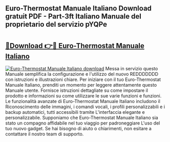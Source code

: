 ## Euro-Thermostat Manuale Italiano Download gratuit PDF - Part-3ft Italiano Manuale del proprietario del servizio pYQPe

# <h2><a href="http://dfcqfvy.blite.top/?on=Euro-Thermostat+Manuale+Italiano">🔗Download 👉🔴 Euro-Thermostat Manuale Italiano</a></h2>

[![Euro-Thermostat Manuale Italiano download](https://i.imgur.com/lujVjoI.png)](http://dfcqfvy.blite.top/?on=Euro-Thermostat+Manuale+Italiano)
Messa in servizio questo Manuale semplifica la configurazione e l'utilizzo del nuovo REDDDDDDD con istruzioni e illustrazioni chiare. Per iniziare con il tuo Euro-Thermostat Manuale Italiano, prenditi un momento per leggere attentamente questo Manuale utente. Fornisce istruzioni dettagliate su come impostare il prodotto e informazioni su come utilizzare le sue varie funzioni e funzioni. Le funzionalità avanzate di Euro-Thermostat Manuale Italiano includono il Riconoscimento delle immagini, i comandi vocali, i profili personalizzabili e i backup automatici, tutti accessibili tramite L'interfaccia elegante e personalizzabile. Supponiamo che Euro-Thermostat Manuale Italiano sia stato un compagno affidabile nel tuo viaggio per padroneggiare L'uso del tuo nuovo gadget. Se hai bisogno di aiuto o chiarimenti, non esitare a contattare il nostro team di supporto.
